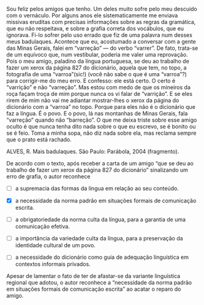 

Sou feliz pelos amigos que tenho. Um deles muito sofre pelo meu descuido com o vernáculo. Por alguns anos ele sistematicamente me enviava missivas eruditas com precisas informações sobre as regras da gramática, que eu não respeitava, e sobre a grafia correta dos vocábulos, que eu ignorava. Fi-lo sofrer pelo uso errado que fiz de uma palavra num desses meus badulaques. Acontece que eu, acostumado a conversar com a gente das Minas Gerais, falei em “varreção” — do verbo “varrer”. De fato, trata-se de um equívoco que, num vestibular, poderia me valer uma reprovação. Pois o meu amigo, paladino da língua portuguesa, se deu ao trabalho de fazer um xerox da página 827 do dicionário, aquela que tem, no topo, a fotografia de uma “varroa”(sic!) (você não sabe o que é uma “varroa”?) para corrigir-me do meu erro. E confesso: ele está certo. O certo é “varrição” e não “varreção”. Mas estou com medo de que os mineiros da roça façam troça de mim porque nunca os vi falar de “varrição”. E se eles rirem de mim não vai me adiantar mostrar-lhes o xerox da página do dicionário com a “varroa” no topo. Porque para eles não é o dicionário que faz a língua. É o povo. E o povo, lá nas montanhas de Minas Gerais, fala “varreção” quando não “barreção”. O que me deixa triste sobre esse amigo oculto é que nunca tenha dito nada sobre o que eu escrevo, se é bonito ou se é feio. Toma a minha sopa, não diz nada sobre ela, mas reclama sempre que o prato está rachado.

ALVES, R. Mais badulaques. São Paulo: Parábola, 2004 (fragmento).

De acordo com o texto, após receber a carta de um amigo “que se deu ao trabalho de fazer um xerox da página 827 do dicionário” sinalizando um erro de grafia, o autor reconhece



- [ ] a supremacia das formas da língua em relação ao seu conteúdo.
- [x] a necessidade da norma padrão em situações formais de comunicação escrita.
- [ ] a obrigatoriedade da norma culta da língua, para a garantia de uma comunicação efetiva.
- [ ] a importância da variedade culta da língua, para a preservação da identidade cultural de um povo.
- [ ] a necessidade do dicionário como guia de adequação linguística em contextos informais privados.


Apesar de lamentar o fato de ter de afastar-se da variante linguística regional que adotou, o autor reconhece a “necessidade da norma padrão em situações formais de comunicação escrita” ao acatar o reparo do amigo.
